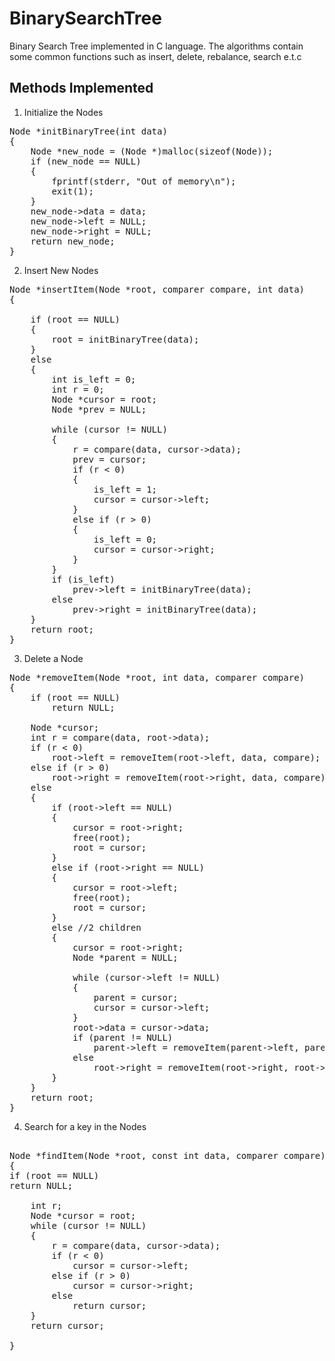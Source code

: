 # BinarySearchTree

Binary Search Tree implemented in C language. The algorithms contain some common functions such as insert, delete, rebalance, search e.t.c

## Methods Implemented

1. Initialize the Nodes
<pre>
Node *initBinaryTree(int data)
{
    Node *new_node = (Node *)malloc(sizeof(Node));
    if (new_node == NULL)
    {
        fprintf(stderr, "Out of memory\n");
        exit(1);
    }
    new_node->data = data;
    new_node->left = NULL;
    new_node->right = NULL;
    return new_node;
}
</pre>

2. Insert New Nodes
<pre>
Node *insertItem(Node *root, comparer compare, int data)
{

    if (root == NULL)
    {
        root = initBinaryTree(data);
    }
    else
    {
        int is_left = 0;
        int r = 0;
        Node *cursor = root;
        Node *prev = NULL;

        while (cursor != NULL)
        {
            r = compare(data, cursor->data);
            prev = cursor;
            if (r < 0)
            {
                is_left = 1;
                cursor = cursor->left;
            }
            else if (r > 0)
            {
                is_left = 0;
                cursor = cursor->right;
            }
        }
        if (is_left)
            prev->left = initBinaryTree(data);
        else
            prev->right = initBinaryTree(data);
    }
    return root;
}
</pre>

3. Delete a Node
<pre>
Node *removeItem(Node *root, int data, comparer compare)
{
    if (root == NULL)
        return NULL;

    Node *cursor;
    int r = compare(data, root->data);
    if (r < 0)
        root->left = removeItem(root->left, data, compare);
    else if (r > 0)
        root->right = removeItem(root->right, data, compare);
    else
    {
        if (root->left == NULL)
        {
            cursor = root->right;
            free(root);
            root = cursor;
        }
        else if (root->right == NULL)
        {
            cursor = root->left;
            free(root);
            root = cursor;
        }
        else //2 children
        {
            cursor = root->right;
            Node *parent = NULL;

            while (cursor->left != NULL)
            {
                parent = cursor;
                cursor = cursor->left;
            }
            root->data = cursor->data;
            if (parent != NULL)
                parent->left = removeItem(parent->left, parent->left->data, compare);
            else
                root->right = removeItem(root->right, root->right->data, compare);
        }
    }
    return root;
}
</pre>

4. Search for a key in the Nodes
<pre>

Node *findItem(Node *root, const int data, comparer compare)
{
if (root == NULL)
return NULL;

    int r;
    Node *cursor = root;
    while (cursor != NULL)
    {
        r = compare(data, cursor->data);
        if (r < 0)
            cursor = cursor->left;
        else if (r > 0)
            cursor = cursor->right;
        else
            return cursor;
    }
    return cursor;

}

</pre>

